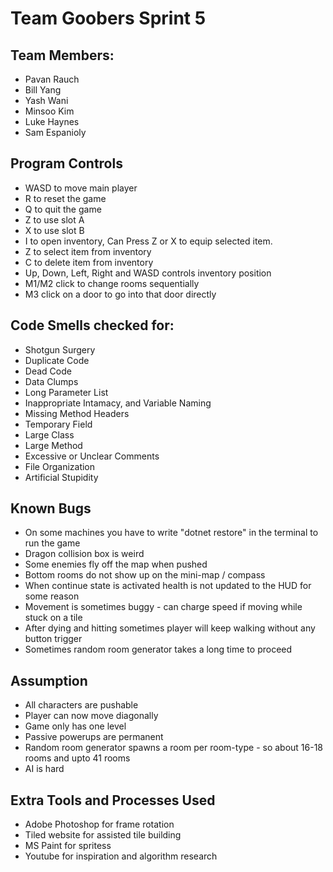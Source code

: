 # Team Goobers Sprint 5

## Team Members:
- Pavan Rauch
- Bill Yang
- Yash Wani
- Minsoo Kim
- Luke Haynes
- Sam Espanioly

## Program Controls
- WASD to move main player
- R to reset the game
- Q to quit the game
- Z to use slot A
- X to use slot B
- I to open inventory, Can Press Z or X to equip selected item.
- Z to select item from inventory
- C to delete item from inventory
- Up, Down, Left, Right and WASD controls inventory position  
- M1/M2 click to change rooms sequentially
- M3 click on a door to go into that door directly

## Code Smells checked for:
- Shotgun Surgery
- Duplicate Code
- Dead Code
- Data Clumps
- Long Parameter List
- Inappropriate Intamacy, and Variable Naming
- Missing Method Headers
- Temporary Field
- Large Class
- Large Method
- Excessive or Unclear Comments
- File Organization
- Artificial Stupidity 

## Known Bugs
- On some machines you have to write "dotnet restore" in the terminal to run the game
- Dragon collision box is weird
- Some enemies fly off the map when pushed
- Bottom rooms do not show up on the mini-map / compass
- When continue state is activated health is not updated to the HUD for some reason
- Movement is sometimes buggy - can charge speed if moving while stuck on a tile
- After dying and hitting sometimes player will keep walking without any button trigger
- Sometimes random room generator takes a long time to proceed

## Assumption
- All characters are pushable
- Player can now move diagonally
- Game only has one level
- Passive powerups are permanent
- Random room generator spawns a room per room-type - so about 16-18 rooms and upto 41 rooms
- AI is hard

## Extra Tools and Processes Used
- Adobe Photoshop for frame rotation
- Tiled website for assisted tile building
- MS Paint for spritess
- Youtube for inspiration and algorithm research

